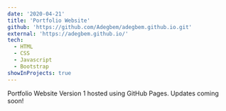 ```yaml
---
date: '2020-04-21'
title: 'Portfolio Website'
github: 'https://github.com/Adegbem/adegbem.github.io.git'
external: 'https://adegbem.github.io/'
tech:
  - HTML
  - CSS
  - Javascript
  - Bootstrap
showInProjects: true
---
```


Portfolio Website Version 1 hosted using GitHub Pages. Updates coming soon!

